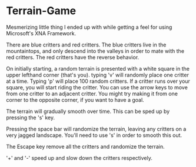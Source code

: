 Terrain-Game
============

Mesmerizing little thing I ended up with while getting a feel for using Microsoft's XNA Framework.

There are blue critters and red critters. The blue critters live in the mountaintops, and only descend into the valleys
in order to mate with the red critters. The red critters have the reverse behavior.

On initially starting, a random terrain is presented with a white square in the upper lefthand corner (that's you).
typing 'v' will randomly place one critter at a time. Typing 'p' will place 100 random critters. If a critter runs over
your square, you will start riding the critter. You can use the arrow keys to move from one critter to an adjacent critter.
You might try making it from one corner to the opposite corner, if you want to have a goal.

The terrain will gradually smooth over time. This can be sped up by pressing the 's' key.

Pressing the space bar will randomize the terrain, leaving any critters on a very jagged landscape. You'll need to use 's'
in order to smooth this out.

The Escape key remove all the critters and randomize the terrain.

'+' and '-' speed up and slow down the critters respectively.
